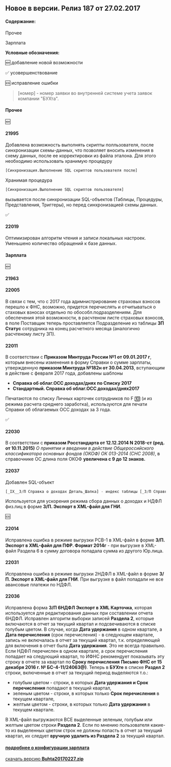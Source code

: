 ## Новое в версии. Релиз 187 от 27.02.2017  

#### Содержание:

Прочее

Зарплата

 **Условные обозначения:**

 :new: добавление новой возможности

 :white_check_mark: усовершенствование

 :sos: исправление ошибки

  
 >[номер] - номер заявки во внутренней системе учета заявок компании "БУХта".  

#### Прочее
:new:
#### 21995
Добавлена возможность выполнять скрипты полльзователя, после синхронизации схемы-данных, что позволяет вносить изменения в схему данных, после ее корректировки из файла эталона.
Для этого необходимо использовать хранимую процедуру
```sql
[Синхронизация.Выполнение SQL скриптов пользователя после]
```
Хранимая процедура
```sql
[Синхронизация.Выполнение SQL скриптов пользователя]
```
вызывается после синхронизации SQL-объектов (Таблицы, Процедуры, Представления, Триггеры), но перед синхронизацией схемы данных.

:white_check_mark:

#### 22019
Оптимизирован алгоритм чтения и записи локальных настроек. Уменьшено количество обращений к базе данных.

#### Зарплата

:new:

#### 21963

#### 22005
В связи с тем, что с 2017 года адимнистрирование страховых взносов перешло к ФНС, возможно, придется перечислять и отчитываться о стаховых взносах отдельно по обособл.подразделениям.
Для обеспечения этой возможности, в расчтеном листе страховых взносов, в поле Поставщик теперь проставляется Подразделение из таблицы __ЗП Статус__ сотрудника на конец расчетного месяца (аналогично расчтеному листу ЗП).

#### 22011
В соответствии с __Приказом Минтруда России №1 от 09.01.2017 г__, которым внесены изменения в форму Справки о сумме зарплаты, утвержденную __приказом Минтруда №182н от 30.04.2013__,
вступающим в действие с февраля 2017 года, добавлены шаблоны
* __Справка об облаг.ОСС доходах/днях по Списку 2017__
* __Стандартный. Справка об облаг.ОСС доходах/днях2017__

Печатаются по списку Личных карточек сотрудников по F :keycap_ten: (и из режима расчета среднего заработка), используются для печати Справки об облагаемых ОСС  доходах за 3 года.

:white_check_mark:

#### 22030
В соответствии с __приказом Росстандарта от 12.12.2014 N 2018-ст (ред. от 10.11.2015)__ _О принятии и введении в действие Общероссийского классификатора основных фондов (ОКОФ) ОК 013-2014 (СНС 2008)_,
в справочнике ОС длина поля ОКОФ __увеличена с 9 до 12 знаков.__

#### 22037

Добавлен SQL-объект
```sql
[_IX__З/П Справка о доходах Деталь_Шапка] - индекс таблицы [_З/П Справка о доходах Деталь]
```
Используется для ускорения режима сбора данных о доходах и НДФЛ физ.лиц в форме __З/П. Экспорт в XML-файл для ГНИ__.

:sos:
#### 22014
Исправлена ошибка в режиме выгрузки РСВ-1 в XML-файл в форме __З/П. Экспорт в XML-файл для ПФР. Формат 2014г__ - при выгрузке в XML-файл Раздела 6 в сумму договора попадала сумма из другого Юр.лица.

#### 22031
Исправлена ошибка в режиме выгрузки 2НДФЛ в XML-файл в форме __З/П. Экспорт в XML-файл для ГНИ__.
При выгрузке в файл попадали не все авансовые платежи по НДФЛ.

#### 22036
Исправлена форма __З/П 6НДФЛ Экспорт в XML Карточка__, которая используется для редактирования данных при составлении отчета 6НДФЛ.
Исправлен алгоритм выборки записей __Раздела 2__, которые включаются в отчет за текущий квартал и подсвечиваются в списке голубым цветом.
В случае, когда __Дата удержания__ в одном квартале, а __Дата перечисления__ (срок перечисления) - в следующем квартале,
запись не включалась в отчет за текущий квартал, т.к. определяющей для включения в отчет была __Дата удержания__.
Это не всегда правильно. Если НДФЛ перечислен в одном квартале, а срок перечисления попадает на следующий квартал, то ИФНС
рекомендует показывать эту строку в отчете за квартал по __Сроку перечисления__ __Письмо ФНС от 15 декабря 2016 г. № БС-4-11/24063@)__.
Теперь в __БУХте__ в списке __Раздел 2__ строки, включенные в отчет за текущий период выделяются т.о.:
* голубым цветом - строки, в которых __Дата удержания и Срок перечисления__ попадают в текущий квартал,
* зеленым цветом - строки, в которых только __Срок перечисления__ в текущем квартале,
* желтым цветом - строки, в которых только __Дата удержания__ в текущем квартале.

В XML-файл выгружаются ВСЕ выделенные зеленым, голубым или желтым цветом строки __Раздела 2__.
Если по мнению пользователя какие-то из выделенных цветом строк не должны попасть в отчет за текущий квартал,
их следует __вручную удалить из Раздела 2__ за текущий квартал.


#### [подробнее о конфигурации зарплата](Стандартная_Зарплата.html)

[скачать версию **Buhta20170227.zip**](Buhta20170227.zip)

